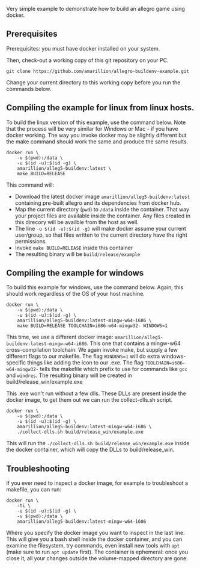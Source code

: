 Very simple example to demonstrate how to build an allegro game using docker.

## Prerequisites

Prerequisites: you must have docker installed on your system.

Then, check-out a working copy of this git repository on your PC. 

```
git clone https://github.com/amarillion/allegro-buildenv-example.git
```

Change your current directory to this working copy before you run the commands below.

## Compiling the example for linux from linux hosts.

To build the linux version of this example, use the command below.
Note that the process will be very similar for Windows or Mac - if you have docker working. The way you invoke docker may be slightly different but the make command should work the same and produce the same results.

```
docker run \
	-v $(pwd):/data \
	-u $(id -u):$(id -g) \
	amarillion/alleg5-buildenv:latest \
	make BUILD=RELEASE
```

This command will:
* Download the latest docker image `amarillion/alleg5-buildenv:latest` containing pre-built allegro and its dependencies from docker hub.
* Map the current directory (`pwd`) to `/data` inside the container. That way your project files
are available inside the container. Any files created in this direcory will be availble from the host as well.
* The line `-u $(id -u):$(id -g)` will make docker assume your current user/group, so that files written to the current directory have the right permissions.
* Invoke `make BUILD=RELEASE` inside this container
* The resulting binary will be `build/release/example`

## Compiling the example for windows

To build this example for windows, use the command below.
Again, this should work regardless of the OS of your host machine.

```
docker run \
	-v $(pwd):/data \
	-u $(id -u):$(id -g) \
	amarillion/alleg5-buildenv:latest-mingw-w64-i686 \
	make BUILD=RELEASE TOOLCHAIN=i686-w64-mingw32- WINDOWS=1
```

This time, we use a different docker image: `amarillion/alleg5-buildenv:latest-mingw-w64-i686`. This one that contains a mingw-w64 cross-compilation toolchain. We again invoke make, but supply a few different flags to our makefile. The flag `WINDOWS=1` will do extra windows-specific things like adding the icon to our .exe. The flag `TOOLCHAIN=i686-w64-mingw32-` tells the makefile which prefix to use for commands like `gcc` and `windres`. The resulting binary will be created in build/release_win/example.exe

This .exe won't run without a few dlls. These DLLs are present inside the docker image, to get them out we can run the collect-dlls.sh script.

```
docker run \
	-v $(pwd):/data \
	-u $(id -u):$(id -g) \
	amarillion/alleg5-buildenv:latest-mingw-w64-i686 \
	./collect-dlls.sh build/release_win/example.exe
```

This will run the `./collect-dlls.sh build/release_win/example.exe` inside the docker container, which will copy the DLLs to build/release_win.


## Troubleshooting

If you ever need to inspect a docker image, for example to troubleshoot a makefile, you can run:

```
docker run \
 	-ti \
	-u $(id -u):$(id -g) \
 	-v $(pwd):/data \
 	amarillion/alleg5-buildenv:latest-mingw-w64-i686
```

Where you specify the docker image you want to inspect in the last line. This will give you a bash shell inside the docker container, and you can examine the filesystem, try commands, even install new tools with `apt` (make sure to run `apt update` first). The container is ephemeral: once you close it, all your changes outside the volume-mapped directory are gone.
